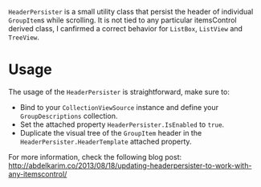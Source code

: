 `HeaderPersister` is a small utility class that persist the header of individual `GroupItem`s while scrolling. It is not tied to any particular itemsControl derived class, I canfirmed a correct behavior for `ListBox`, `ListView` and `TreeView`.

Usage
=====
The usage of the `HeaderPersister` is straightforward, make sure to:

+ Bind to your `CollectionViewSource` instance and define your `GroupDescriptions` collection.
+ Set the attached property `HeaderPersister.IsEnabled` to `true`.
+ Duplicate the visual tree of the `GroupItem` header in the `HeaderPersister.HeaderTemplate` attached property.

For more information, check the following blog post: http://abdelkarim.co/2013/08/18/updating-headerpersister-to-work-with-any-itemscontrol/

